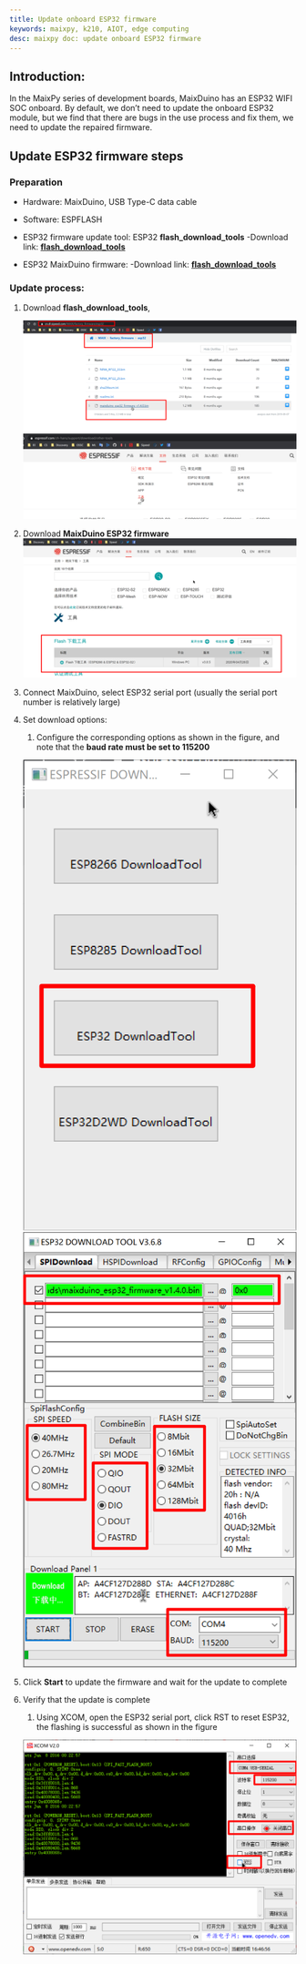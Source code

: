 ```yaml
---
title: Update onboard ESP32 firmware
keywords: maixpy, k210, AIOT, edge computing
desc: maixpy ​​doc: update onboard ESP32 firmware
---
```



## Introduction:

In the MaixPy series of development boards, MaixDuino has an ESP32 WIFI SOC onboard. By default, we don’t need to update the onboard ESP32 module, but we find that there are bugs in the use process and fix them, we need to update the repaired firmware.

## Update ESP32 firmware steps

### Preparation


- Hardware: MaixDuino, USB Type-C data cable
- Software: ESPFLASH

- ESP32 firmware update tool: ESP32 **flash_download_tools**
  -Download link: [**flash_download_tools**](https://www.espressif.com/zh-hans/support/download/other-tools)
- ESP32 MaixDuino firmware:
  -Download link: [**flash_download_tools**](https://cn.dl.sipeed.com/MAIX/factory_firmware/)

### Update process:

1. Download **flash_download_tools**,

   ![flash_download_tools](../../assets/hardware/module_esp32/image-20200504164050916.png)
   ![flash_download_tools](../../assets/hardware/module_esp32/image-20200504164221705.png)

2. Download **MaixDuino ESP32 firmware**
   ![update esp32](../../assets/hardware/module_esp32/image-20200504164245329.png)

3. Connect MaixDuino, select ESP32 serial port (usually the serial port number is relatively large)

4. Set download options:
   1. Configure the corresponding options as shown in the figure, and note that the **baud rate must be set to 115200**

   ![b6474ddd5340cc9b7cf6006f75974a7b.png](../../assets/hardware/module_esp32/image-20200504164320888.png)
   ![acf618a24b4cb8c5f8c2e98acc6cf11b.png](../../assets/hardware/module_esp32/image-20200504164450650.png)

5. Click **Start** to update the firmware and wait for the update to complete

6. Verify that the update is complete

   1. Using XCOM, open the ESP32 serial port, click RST to reset ESP32, the flashing is successful as shown in the figure

   ![96e955badd7450e7b5ba58230ae12c48.png](../../assets/hardware/module_esp32/image-20200504164747839.png)
